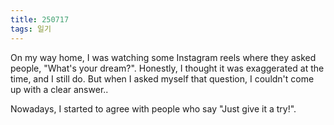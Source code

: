 ```yaml
---
title: 250717
tags: 일기
---
```


On my way home, I was watching some Instagram reels where they asked people, "What's your dream?".
Honestly, I thought it was exaggerated at the time, and I still do.
But when I asked myself that question, I couldn't come up with a clear answer..

Nowadays, I started to agree with people who say "Just give it a try!".  
